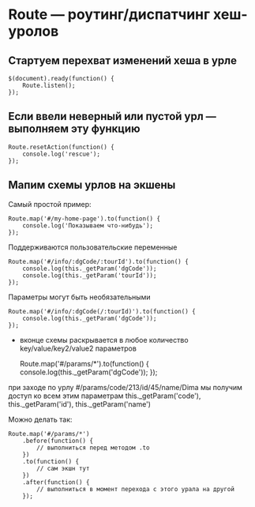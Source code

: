 # Route — роутинг/диспатчинг хеш-уролов #


## Стартуем перехват изменений хеша в урле ##

    $(document).ready(function() {
        Route.listen();
    });
   
    
## Если ввели неверный или пустой  урл — выполняем эту функцию ##

    Route.resetAction(function() {
        console.log('rescue');
    });
   
    
## Мапим схемы урлов на экшены ##

Самый простой пример:

    Route.map('#/my-home-page').to(function() {
        console.log('Показываем что-нибудь');
    });
    
    
Поддерживаются пользовательские переменные
    
    Route.map('#/info/:dgCode/:tourId').to(function() {
        console.log(this._getParam('dgCode'));
        console.log(this._getParam('tourId'));
    });
    
    
Параметры могут быть необязательными

    Route.map('#/info/:dgCode(/:tourId)').to(function() {
        console.log(this._getParam('dgCode'));
    });

    
* вконце схемы раскрывается в любое количество key/value/key2/value2 параметров

    Route.map('#/params/*').to(function() {
        console.log(this._getParam('dgCode'));
    });
    
при заходе по урлу #/params/code/213/id/45/name/Dima
мы получим доступ ко всем этим параметрам this._getParam('code'), this._getParam('id'), this._getParam('name')

Можно делать так:

    Route.map('#/params/*')
        .before(function() { 
            // выполниться перед методом .to 
        })
        .to(function() {
            // сам экшн тут
        })
        .after(function() { 
            // выполниться в момент перехода с этого урала на другой 
        });